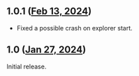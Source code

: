 ## 1.0.1 ([Feb 13, 2024](https://github.com/ramensoftware/windhawk-mods/blob/73cb6093701be43644e40cc0b8506ad54f1354ca/mods/taskbar-notification-icon-spacing.wh.cpp))

* Fixed a possible crash on explorer start.

## 1.0 ([Jan 27, 2024](https://github.com/ramensoftware/windhawk-mods/blob/b28a5640bba7bda6c118eae262c1234f884797ae/mods/taskbar-notification-icon-spacing.wh.cpp))

Initial release.
